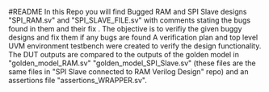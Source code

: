 #README
In this Repo you will find Bugged RAM and SPI Slave designs "SPI_RAM.sv" and "SPI_SLAVE_FILE.sv" with comments stating the bugs found in them and their fix .
The objective is to verifiy the given buggy designs and fix them if any bugs are found A verification plan and top level UVM environment testbench were created to verify the design functionality. The DUT outputs are compared to the outputs of the golden model in "golden_model_RAM.sv" "golden_model_SPI_Slave.sv" (these files are the same files in "SPI Slave connected to RAM Verilog Design" repo) and an assertions file "assertions_WRAPPER.sv".
